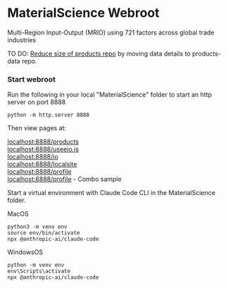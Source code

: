 # MaterialScience Webroot

Multi-Region Input-Output (MRIO) using 721 factors across global trade industries

TO DO: [Reduce size of products repo](https://github.com/ModelEarth/products/issues/2) by moving data details to products-data repo.

### Start webroot

Run the following in your local "MaterialScience" folder to start an http server on port 8888

	python -m http.server 8888

Then view pages at:

[localhost:8888/products](http://localhost:8888/products/)  
[localhost:8888/useeio.js](http://localhost:8888/useeio.js/footprint/)  
[localhost:8888/io](http://localhost:8888/io/)  
[localhost:8888/localsite](http://localhost:8888/localsite/)   
[localhost:8888/profile](http://localhost:8888/profile/)  
[localhost:8888/profile](http://localhost:8888/profile/footprint/sample.html) - Combo sample  

Start a virtual environment with Claude Code CLI in the MaterialScience folder.

MacOS

	python3 -m venv env
	source env/bin/activate
	npx @anthropic-ai/claude-code

WindowsOS

	python -m venv env
	env\Scripts\activate
	npx @anthropic-ai/claude-code

<!--
https://www.protolabs.com/
-->